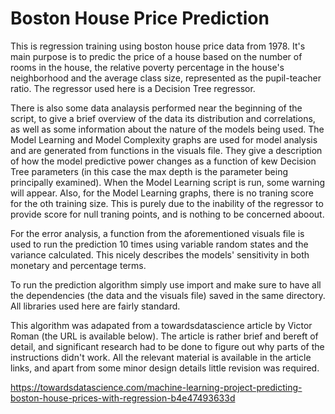 # Boston House Price Prediction
This is regression training using boston house price data from 1978. It's main purpose is to predic the price of a house based on the number of rooms in the house, the relative poverty percentage in the house's neighborhood and the average class size, represented as the pupil-teacher ratio. The regressor used here is a Decision Tree regressor.

There is also some data analaysis performed near the beginning of the script, to give a brief overview of the data its distribution and correlations, as well as some information about the nature of the models being used. The Model Learning and Model Complexity graphs are used for model analysis and are generated from functions in the visuals file. They give a description of how the model predictive power changes as a function of kew Decision Tree parameters (in this case the max depth is the parameter being principally examined).
When the Model Learning script is run, some warning will appear. Also, for the Model Learning graphs, there is no traning score for the oth training size. This is purely due to the inability of the regressor to provide score for null traning points, and is nothing to be concerned aboout.

For the error analysis, a function from the aforementioned visuals file is used to run the prediction 10 times using variable random states and the variance calculated. This nicely describes the models' sensitivity in both monetary and percentage terms.

To run the prediction algorithm simply use import and make sure to have all the dependencies (the data and the visuals file) saved in the same directory. All libraries used here are fairly standard. 

This algorithm was adapated from a towardsdatascience article by Victor Roman (the URL is available below). The article is rather brief and bereft of detail, and significant research had to be done to figure out why parts of the instructions didn't work. All the relevant material is available in the article links, and apart from some minor design details little revision was required.

https://towardsdatascience.com/machine-learning-project-predicting-boston-house-prices-with-regression-b4e47493633d
